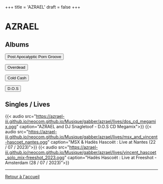+++
title = 'AZRAEL'
draft = false
+++
# AZRAEL

## Albums

<div align="left"><button onclick="window.location.href='https://azrael-iii.github.io/neocom.github.io/musique/gabber/azrael/papg';">Post Apocalyptic Porn Groove</button>

<button onclick="window.location.href='https://azrael-iii.github.io/neocom.github.io/musique/gabber/azrael/overdead';">Overdead</button>

<button onclick="window.location.href='https://azrael-iii.github.io/neocom.github.io/musique/gabber/azrael/cold_cash';">Cold Cash</button>

<button onclick="window.location.href='https://azrael-iii.github.io/neocom.github.io/musique/gabber/azrael/dos';">D.O.S</button></div>

## Singles / Lives

{{< audio src="https://azrael-iii.github.io/neocom.github.io/Musique/gabber/azrael/lives/dos_cd_megamix.ogg" caption="AZRAEL and DJ Snagletoof - D.O.S CD Megamix">}}
{{< audio src="https://azrael-iii.github.io/neocom.github.io/Musique/gabber/azrael/lives/msx_and_vincent-hascoet_nantes.ogg" caption="MSX & Hadès Hascoët : Live at Nantes (22 / 07 / 2023)">}}
{{< audio src="https://azrael-iii.github.io/neocom.github.io/Musique/gabber/azrael/lives/vincent_hascoet_solo_mix-freeshot_2023.ogg" caption="Hadès Hascoët : Live at Freeshot - Amsterdam (28 / 07 / 2023)">}}

***
[Retour à l'accueil](https://azrael-iii.github.io/neocom.github.io/)